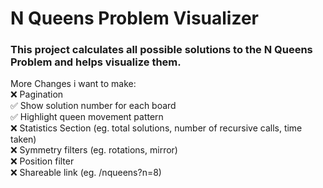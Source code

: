 # N Queens Problem Visualizer

### This project calculates all possible solutions to the N Queens Problem and helps visualize them.<br/>
More Changes i want to make:<br/>
❌ Pagination<br/>
✅ Show solution number for each board<br/>
✅ Highlight queen movement pattern<br/>
❌ Statistics Section (eg. total solutions, number of recursive calls, time taken)<br/>
❌ Symmetry filters (eg. rotations, mirror)<br/>
❌ Position filter<br/>
❌ Shareable link (eg. /nqueens?n=8)<br/>

